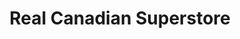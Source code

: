 ---
title: "Real Canadian Superstore"
url: /wasaga-beach/real-canadian-superstore/
shop: Supermarkt
---